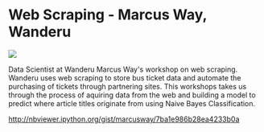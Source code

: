 **Web Scraping - Marcus Way, Wanderu**
===================

<a href="https://github.com/gwulfs/bostonml/tree/master/2.%20scraping"><img src="http://i.imgur.com/TiOGQv6.png"></a>

Data Scientist at Wanderu Marcus Way's workshop on web scraping. Wanderu uses web scraping to store bus ticket data and automate the purchasing of tickets through partnering sites. This workshops takes us through the process of aquiring data from the web and building a model to predict where article titles originate from using Naive Bayes Classification.

http://nbviewer.ipython.org/gist/marcusway/7ba1e986b28ea4233b0a
